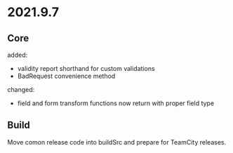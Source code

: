 # 2021.9.7

## Core

added:

- validity report shorthand for custom validations
- BadRequest convenience method

changed:

- field and form transform functions now return with proper field type

## Build

Move comon release code into buildSrc and prepare for TeamCity releases.